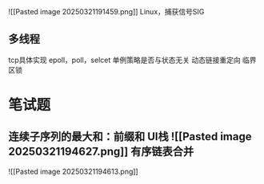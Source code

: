 ![[Pasted image 20250321191459.png]]
Linux，捕获信号SIG

## 多线程
tcp具体实现
epoll，poll，selcet
单例策略是否与状态无关
动态链接重定向
临界区锁

# 笔试题
连续子序列的最大和：前缀和
UI栈
![[Pasted image 20250321194627.png]]
有序链表合并
- 
![[Pasted image 20250321194613.png]]
